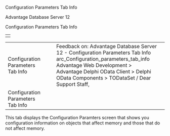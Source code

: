 Configuration Parameters Tab Info




Advantage Database Server 12  

Configuration Parameters Tab Info

|  |
| --- |
|  |

|  |  |  |  |  |
| --- | --- | --- | --- | --- |
| Configuration Parameters Tab Info |  |  | Feedback on: Advantage Database Server 12 - Configuration Parameters Tab Info arc\_Configuration\_parameters\_tab\_info Advantage Web Development > Advantage Delphi OData Client > Delphi OData Components > TODataSet / Dear Support Staff, |  |
| Configuration Parameters Tab Info |  |  |  |  |

This tab displays the Configuration Paramters screen that shows you configuration information on objects that affect memory and those that do not affect memory.